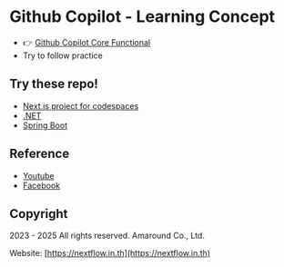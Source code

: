 
# Github Copilot - Learning Concept

- 👉 [Github Copilot Core Functional](labs/concept/README.md)
- Try to follow practice

## Try these repo!

- [Next.js project for codespaces](https://github.com/nextflow-git-school/nextjs-blog/)
- [.NET](./labs//dotnet/1-github-copilot.md)
- [Spring Boot](labs/java-spring-boot/README.md)

## Reference

- [Youtube](https://www.youtube.com/@teerasej)
- [Facebook](https://www.facebook.com/nextflow)


## Copyright

2023 - 2025 All rights reserved. Amaround Co., Ltd. 

Website: [https://nextflow.in.th](https://nextflow.in.th)
